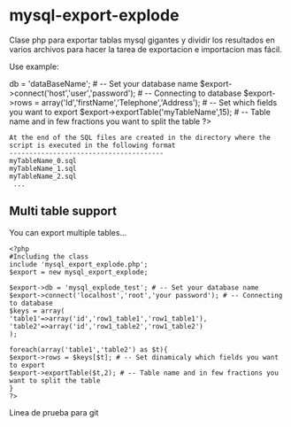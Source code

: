 # mysql-export-explode
Clase php para exportar tablas mysql gigantes y dividir los resultados en varios archivos para hacer la tarea de exportacion e importacion mas fácil.


Use example:

<?php
    
    # Including the class
    include 'mysql_export_explode.php';
    $export = new mysql_export_explode;
    
    
    $export->db = 'dataBaseName'; # -- Set your database name
	  $export->connect('host','user','password'); # -- Connecting to database
	  $export->rows = array('Id','firstName','Telephone','Address'); # -- Set which fields you want to export
	  $export->exportTable('myTableName',15); # -- Table name and in few fractions you want to split the table
	
	?>
	
	At the end of the SQL files are created in the directory where the script is executed in the following format
	---------------------------------------
	myTableName_0.sql
	myTableName_1.sql
	myTableName_2.sql
	 ...


Multi table support
------------------
You can export multiple tables...

	<?php
	#Including the class
	include 'mysql_export_explode.php';
	$export = new mysql_export_explode;

	$export->db = 'mysql_explode_test'; # -- Set your database name
	$export->connect('localhost','root','your password'); # -- Connecting to database
	$keys = array(
	'table1'=>array('id','row1_table1','row1_table1'),
	'table2'=>array('id','row1_table2','row1_table2')
	);

	foreach(array('table1','table2') as $t){
	$export->rows = $keys[$t]; # -- Set dinamicaly which fields you want to export
	$export->exportTable($t,2); # -- Table name and in few fractions you want to split the table
	}
	?>


Linea de prueba para git